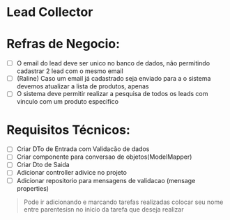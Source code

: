 # Lead Collector

# Refras de Negocio:
- [ ] O email do lead deve ser unico no banco de dados, não permitindo cadastrar 2 lead com o mesmo email
- [ ] (Raline) Caso um email já cadastrado seja enviado para a o sistema devemos atualizar a lista de produtos, apenas
- [ ] O sistema deve permitir realizar a pesquisa de todos os leads com vinculo com um produto especifico

# Requisitos Técnicos:
- [ ] Criar DTo de Entrada com Validacão de dados
- [ ] Criar componente para conversao de objetos(ModelMapper)
- [ ] Criar Dto de Saida
- [ ] Adicionar controller adivice no projeto
- [ ] Adicionar repositorio para mensagens de validacao (mensage properties)

> Pode ir adicionando e marcando tarefas realizadas colocar seu nome entre parentesisn no inicio da tarefa que deseja realizar
